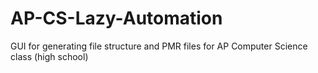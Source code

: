 # AP-CS-Lazy-Automation
GUI for generating file structure and PMR files for AP Computer Science class (high school)
